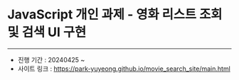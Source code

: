 # JavaScript 개인 과제 - 영화 리스트 조회 및 검색 UI 구현
---
* 진행 기간 : 20240425 ~
* 사이트 링크 : https://park-yuyeong.github.io/movie_search_site/main.html
